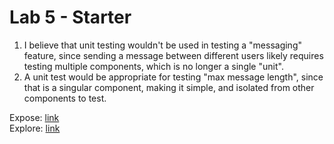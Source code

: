 # Lab 5 - Starter

1. I believe that unit testing wouldn't be used in testing a "messaging" feature, since sending a message between different users likely requires testing multiple components, which is no longer a single "unit". 
2. A unit test would be appropriate for testing "max message length", since that is a singular component, making it simple, and isolated from other components to test.

Expose: [link](https://li-kane.github.io/Lab5_Starter/expose.html)  
Explore: [link](https://li-kane.github.io/Lab5_Starter/explore.html)
